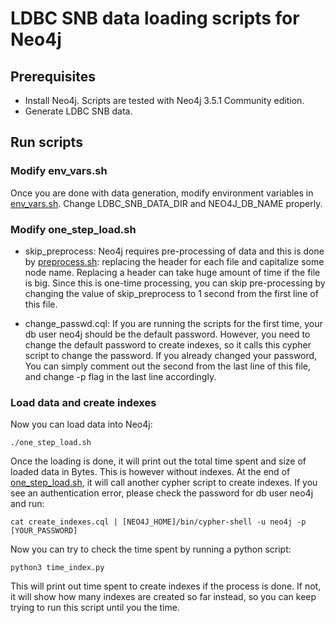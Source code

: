 # LDBC SNB data loading scripts for Neo4j

## Prerequisites

* Install Neo4j. Scripts are tested with Neo4j 3.5.1 Community edition.
* Generate LDBC SNB data.

## Run scripts

### Modify env_vars.sh

Once you are done with data generation, modify environment variables in [env_vars.sh](https://github.com/tigergraph/ecosys/blob/ldbc/ldbc_benchmark/neo4j/load_scripts/env_vars.sh).
Change LDBC_SNB_DATA_DIR and NEO4J_DB_NAME properly.

### Modify one_step_load.sh

* skip_preprocess: Neo4j requires pre-processing of data and this is done by [preprocess.sh](https://github.com/tigergraph/ecosys/blob/ldbc/ldbc_benchmark/neo4j/load_scripts/preprocess.sh): replacing the header for each file and capitalize some node name. Replacing a header can take huge amount of time if the file is big. Since this is one-time processing, you can skip pre-processing by changing the value of skip_preprocess to 1 second from the first line of this file.

* change_passwd.cql: If you are running the scripts for the first time, your db user neo4j should be the default password. However, you need to change the default password to create indexes, so it calls this cypher script to change the password. If you already changed your password, You can simply comment out the second from the last line of this file, and change -p flag in the last line accordingly.

### Load data and create indexes

Now you can load data into Neo4j:

```
./one_step_load.sh
```

Once the loading is done, it will print out the total time spent and size of loaded data in Bytes. This is however without indexes. At the end of [one_step_load.sh](https://github.com/tigergraph/ecosys/blob/ldbc/ldbc_benchmark/neo4j/load_scripts/one_step_load.sh), it will call another cypher script to create indexes. If you see an authentication error, please check the password for db user neo4j and run:

```
cat create_indexes.cql | [NEO4J_HOME]/bin/cypher-shell -u neo4j -p [YOUR_PASSWORD]
```

Now you can try to check the time spent by running a python script:

```
python3 time_index.py
```

This will print out time spent to create indexes if the process is done. If not, it will show how many indexes are created so far instead, so you can keep trying to run this script until you the time.

